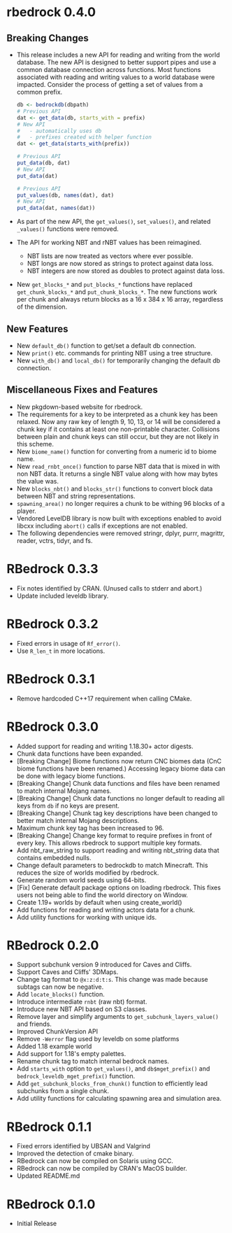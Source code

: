 # rbedrock 0.4.0

## Breaking Changes

* This release includes a new API for reading and writing from the world
  database. The new API is designed to better support pipes and use a common
  database connection across functions. Most functions associated with reading
  and writing values to a world database were impacted. Consider the process of
  getting a set of values from a common prefix.
  
  ```R
  db <- bedrockdb(dbpath)
  # Previous API
  dat <- get_data(db, starts_with = prefix)
  # New API
  #   - automatically uses db
  #   - prefixes created with helper function
  dat <- get_data(starts_with(prefix))

  # Previous API
  put_data(db, dat)
  # New API
  put_data(dat)

  # Previous API
  put_values(db, names(dat), dat)
  # New API
  put_data(dat, names(dat))
  ```
* As part of the new API, the `get_values()`, `set_values()`, and related
  `_values()` functions were removed.

* The API for working NBT and rNBT values has been reimagined.
  - NBT lists are now treated as vectors where ever possible.
  - NBT longs are now stored as strings to protect against data loss.
  - NBT integers are now stored as doubles to protect against data loss.
* New `get_blocks_*` and `put_blocks_*` functions have replaced
  `get_chunk_blocks_*` and `put_chunk_blocks_*`. The new functions work per
  chunk and always return blocks as a 16 x 384 x 16 array, regardless of the
  dimension. 

## New Features

* New `default_db()` function to get/set a default db connection.
* New `print()` etc. commands for printing NBT using a tree structure.
* New `with_db()` and `local_db()` for temporarily changing the default db
  connection.

## Miscellaneous Fixes and Features

* New pkgdown-based website for rbedrock.
* The requirements for a key to be interpreted as a chunk key has been relaxed.
  Now any raw key of length 9, 10, 13, or 14 will be considered a chunk key
  if it contains at least one non-printable character. Collisions between
  plain and chunk keys can still occur, but they are not likely in this scheme.
* New `biome_name()` function for converting from a numeric id to biome name.
* New `read_rnbt_once()` function to parse NBT data that is mixed in with non
  NBT data. It returns a single NBT value along with how may bytes the value
  was.
* New `blocks_nbt()` and `blocks_str()` functions to convert block data between
  NBT and string representations.
* `spawning_area()` no longer requires a chunk to be withing 96 blocks of a
  player.
* Vendored LevelDB library is now built with exceptions enabled to avoid libcxx
  including `abort()` calls if exceptions are not enabled.
* The following dependencies were removed stringr, dplyr, purrr, magrittr,
  reader, vctrs, tidyr, and fs.

# RBedrock 0.3.3

* Fix notes identified by CRAN. (Unused calls to stderr and abort.)
* Update included leveldb library.

# RBedrock 0.3.2

* Fixed errors in usage of `Rf_error()`.
* Use `R_len_t` in more locations.

# RBedrock 0.3.1

* Remove hardcoded C++17 requirement when calling CMake.

# RBedrock 0.3.0

* Added support for reading and writing 1.18.30+ actor digests.
* Chunk data functions have been expanded.
* [Breaking Change] Biome functions now return CNC biomes data (CnC biome functions have been renamed.) Accessing legacy biome data can be done with legacy biome functions.
* [Breaking Change] Chunk data functions and files have been renamed to match internal Mojang names.
* [Breaking Change] Chunk data functions no longer default to reading all keys from `db` if no keys are present.
* [Breaking Change] Chunk tag key descriptions have been changed to better match internal Mojang descriptions.
* Maximum chunk key tag has been increased to 96.
* [Breaking Change] Change key format to require prefixes in front of every key. This allows rbedrock to support multiple key formats.
* Add nbt_raw_string to support reading and writing nbt_string data that contains embedded nulls.
* Change default parameters to bedrockdb to match Minecraft. This reduces the size of worlds modified by rbedrock.
* Generate random world seeds using 64-bits.
* [Fix] Generate default package options on loading rbedrock. This fixes users not being able to find the world directory on Window.
* Create 1.19+ worlds by default when using create_world()
* Add functions for reading and writing actors data for a chunk.
* Add utility functions for working with unique ids.

# RBedrock 0.2.0

* Support subchunk version 9 introduced for Caves and Cliffs.
* Support Caves and Cliffs' 3DMaps.
* Change tag format to `@x:z:d:t:s`. This change was made because subtags can now be negative.
* Add `locate_blocks()` function.
* Introduce intermediate `rnbt` (raw nbt) format.
* Introduce new NBT API based on S3 classes.
* Remove layer and simplify arguments to `get_subchunk_layers_value()` and friends.
* Improved ChunkVersion API
* Remove `-Werror` flag used by leveldb on some platforms
* Added 1.18 example world
* Add support for 1.18's empty palettes.
* Rename chunk tag to match internal bedrock names.
* Add `starts_with` option to `get_values()`, and `db$mget_prefix()` and `bedrock_leveldb_mget_prefix()` function.
* Add `get_subchunk_blocks_from_chunk()` function to efficiently lead subchunks from a single chunk.
* Add utility functions for calculating spawning area and simulation area.

# RBedrock 0.1.1

* Fixed errors identified by UBSAN and Valgrind
* Improved the detection of cmake binary.
* RBedrock can now be compiled on Solaris using GCC.
* RBedrock can now be compiled by CRAN's MacOS builder.
* Updated README.md

# RBedrock 0.1.0

* Initial Release
